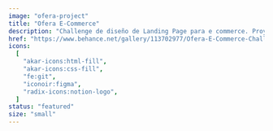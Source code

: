 ```yaml
---
image: "ofera-project"
title: "Ofera E-Commerce"
description: "Challenge de diseño de Landing Page para e commerce. Proyecto realizado sin fines de lucros con propósito de aprendizaje."
href: "https://www.behance.net/gallery/113702977/Ofera-E-Commerce-Challenge"
icons:
  [
    "akar-icons:html-fill",
    "akar-icons:css-fill",
    "fe:git",
    "iconoir:figma",
    "radix-icons:notion-logo",
  ]
status: "featured"
size: "small"
---
```

